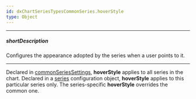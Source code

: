 ```yaml
---
id: dxChartSeriesTypesCommonSeries.hoverStyle
type: Object
---
```

---
##### shortDescription
Configures the appearance adopted by the series when a user points to it.

---
Declared in [commonSeriesSettings](/api-reference/20%20Data%20Visualization%20Widgets/dxChart/1%20Configuration/commonSeriesSettings '/Documentation/ApiReference/Data_Visualization_Widgets/dxChart/Configuration/commonSeriesSettings/'), **hoverStyle** applies to all series in the chart. Declared in a [series](/api-reference/20%20Data%20Visualization%20Widgets/dxChart/1%20Configuration/series '/Documentation/ApiReference/Data_Visualization_Widgets/dxChart/Configuration/series/') configuration object, **hoverStyle** applies to this particular series only. The series-specific **hoverStyle** overrides the common one.